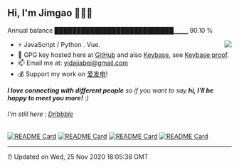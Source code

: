 
<h2>Hi, I'm Jimgao 👋👨‍💻</h2>

Annual balance    ███████████████████████████▁▁▁   90.10 %

<img align="right" src="https://tianheg-readme-stats.vercel.app/api?username=tianheg&show_icons=true&theme=dark" />

- ⚡ JavaScript / Python . Vue.
- 🔑 GPG key hosted here at [GitHub](https://github.com/tianheg.gpg) and also [Keybase](https://keybase.io/yidajiabei/pgp_keys.asc), see [Keybase proof](https://gist.github.com/tianheg/1ce40c3e06eddab6bc72b87cc26ec067).
- 📫 Email me at: [yidajiabei@gmail.com](mailto:yidajiabei@gmail.com)
- 💰 Support my work on [爱发电](https://afdian.net/@yidajiabei)!

<em><b>I love connecting with different people</b> so if you want to say <b>hi, I'll be happy to meet you more!</b> :)</em>

###### I'm still here : [Dribbble](https://dribbble.com/tianheg)

[![README Card](https://tianheg-readme-stats.vercel.app/api/pin/?username=tianheg&repo=site)](https://github.com/tianheg/site)
[![README Card](https://tianheg-readme-stats.vercel.app/api/pin/?username=tianheg&repo=learn-english)](https://github.com/tianheg/learn-english)
[![README Card](https://tianheg-readme-stats.vercel.app/api/pin/?username=tianheg&repo=config)](https://github.com/tianheg/config)
[![README Card](https://tianheg-readme-stats.vercel.app/api/pin/?username=tianheg&repo=podcast)](https://github.com/tianheg/podcast)

---

⏰ Updated on Wed, 25 Nov 2020 18:05:38 GMT
